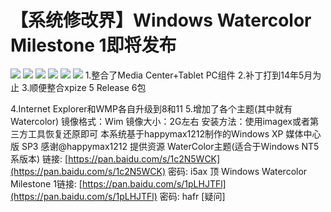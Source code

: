 # 【系统修改界】Windows Watercolor Milestone 1即将发布

![](https://wvbarchive.s3-ap-northeast-1.amazonaws.com/5054310889/38049037afc37931d5c2d8f4e2c4b74541a911be.jpg) ![](https://wvbarchive.s3-ap-northeast-1.amazonaws.com/5054310889/23d305d1f703918fb4086317583d26975beec403.jpg) ![](https://wvbarchive.s3-ap-northeast-1.amazonaws.com/5054310889/16baf559d109b3de1061bab5c5bf6c81820a4c02.jpg) ![](https://wvbarchive.s3-ap-northeast-1.amazonaws.com/5054310889/90e26e25ab18972b12e55e17efcd7b899c510a01.jpg) ![](https://wvbarchive.s3-ap-northeast-1.amazonaws.com/5054310889/b6d00c610c338744db5e71a1580fd9f9d52aa04d.jpg) ![](https://wvbarchive.s3-ap-northeast-1.amazonaws.com/5054310889/2b9791256b600c33a8b28015134c510fdbf9a11d.jpg) 1.整合了Media Center+Tablet PC组件 2.补丁打到14年5月为止 3.顺便整合xpize 5 Release 6包

4.Internet Explorer和WMP各自升级到8和11 5.增加了各个主题\(其中就有Watercolor\) 镜像格式：Wim 镜像大小：2G左右 安装方法：使用imagex或者第三方工具恢复还原即可 本系统基于happymax1212制作的Windows XP 媒体中心版 SP3 感谢@happymax1212 提供资源 WaterColor主题\(适合于Windows NT5系版本\) 链接: [https://pan.baidu.com/s/1c2N5WCK](https://pan.baidu.com/s/1c2N5WCK) 密码: i5ax 顶 Windows Watercolor Milestone 1链接: [https://pan.baidu.com/s/1pLHJTFl](https://pan.baidu.com/s/1pLHJTFl) 密码: hafr \[疑问\]

